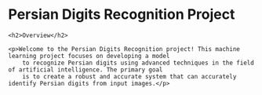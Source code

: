 <h1>Persian Digits Recognition Project</h1>

    <h2>Overview</h2>

    <p>Welcome to the Persian Digits Recognition project! This machine learning project focuses on developing a model
        to recognize Persian digits using advanced techniques in the field of artificial intelligence. The primary goal
        is to create a robust and accurate system that can accurately identify Persian digits from input images.</p>
